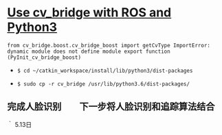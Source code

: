 # [Use cv_bridge with ROS and Python3](https://stackoverflow.com/questions/49221565/unable-to-use-cv-bridge-with-ros-kinetic-and-python3)
` from cv_bridge.boost.cv_bridge_boost import getCvType
ImportError: dynamic module does not define module export function (PyInit_cv_bridge_boost) `

* `$ cd ~/catkin_workspace/install/lib/python3/dist-packages`

* ` $ sudo cp -r cv_bridge /usr/lib/python3.6/dist-packages/
  `

## 完成人脸识别　　下一步将人脸识别和追踪算法结合　
｀ 5.13日